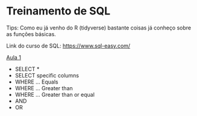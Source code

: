 # Treinamento de SQL

Tips: Como eu já venho do R (tidyverse) bastante coisas já conheço sobre as funções básicas.

Link do curso de SQL: https://www.sql-easy.com/

[Aula 1](https://github.com/barbosarafael/Aprendizado-SQL/blob/master/Scripts_Comandos/Aula1%2015052020.SQL)

- SELECT *
- SELECT specific columns
- WHERE ... Equals
- WHERE ... Greater than
- WHERE ... Greater than or equal
- AND
- OR
